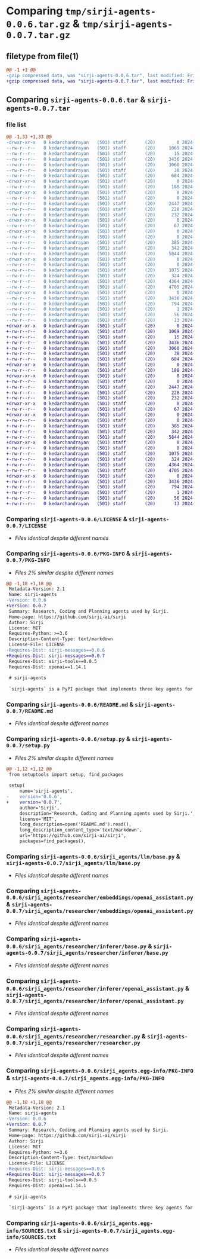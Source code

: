 # Comparing `tmp/sirji-agents-0.0.6.tar.gz` & `tmp/sirji-agents-0.0.7.tar.gz`

## filetype from file(1)

```diff
@@ -1 +1 @@
-gzip compressed data, was "sirji-agents-0.0.6.tar", last modified: Fri Apr  5 10:08:36 2024, max compression
+gzip compressed data, was "sirji-agents-0.0.7.tar", last modified: Fri Apr  5 12:37:24 2024, max compression
```

## Comparing `sirji-agents-0.0.6.tar` & `sirji-agents-0.0.7.tar`

### file list

```diff
@@ -1,33 +1,33 @@
-drwxr-xr-x   0 kedarchandrayan   (501) staff       (20)        0 2024-04-05 10:08:36.488799 sirji-agents-0.0.6/
--rw-r--r--   0 kedarchandrayan   (501) staff       (20)     1069 2024-04-05 10:08:26.000000 sirji-agents-0.0.6/LICENSE
--rw-r--r--   0 kedarchandrayan   (501) staff       (20)       15 2024-04-05 10:08:26.000000 sirji-agents-0.0.6/MANIFEST.in
--rw-r--r--   0 kedarchandrayan   (501) staff       (20)     3436 2024-04-05 10:08:36.488221 sirji-agents-0.0.6/PKG-INFO
--rw-r--r--   0 kedarchandrayan   (501) staff       (20)     3060 2024-04-05 10:08:26.000000 sirji-agents-0.0.6/README.md
--rw-r--r--   0 kedarchandrayan   (501) staff       (20)       38 2024-04-05 10:08:36.489384 sirji-agents-0.0.6/setup.cfg
--rw-r--r--   0 kedarchandrayan   (501) staff       (20)      684 2024-04-05 10:08:26.000000 sirji-agents-0.0.6/setup.py
-drwxr-xr-x   0 kedarchandrayan   (501) staff       (20)        0 2024-04-05 10:08:36.478124 sirji-agents-0.0.6/sirji_agents/
--rw-r--r--   0 kedarchandrayan   (501) staff       (20)      188 2024-04-05 10:08:26.000000 sirji-agents-0.0.6/sirji_agents/__init__.py
-drwxr-xr-x   0 kedarchandrayan   (501) staff       (20)        0 2024-04-05 10:08:36.482069 sirji-agents-0.0.6/sirji_agents/llm/
--rw-r--r--   0 kedarchandrayan   (501) staff       (20)        0 2024-04-05 10:08:26.000000 sirji-agents-0.0.6/sirji_agents/llm/__init__.py
--rw-r--r--   0 kedarchandrayan   (501) staff       (20)     2447 2024-04-05 10:08:26.000000 sirji-agents-0.0.6/sirji_agents/llm/base.py
--rw-r--r--   0 kedarchandrayan   (501) staff       (20)      228 2024-04-05 10:08:26.000000 sirji-agents-0.0.6/sirji_agents/llm/coder.py
--rw-r--r--   0 kedarchandrayan   (501) staff       (20)      232 2024-04-05 10:08:26.000000 sirji-agents-0.0.6/sirji_agents/llm/planner.py
-drwxr-xr-x   0 kedarchandrayan   (501) staff       (20)        0 2024-04-05 10:08:36.482905 sirji-agents-0.0.6/sirji_agents/researcher/
--rw-r--r--   0 kedarchandrayan   (501) staff       (20)       67 2024-04-05 10:08:26.000000 sirji-agents-0.0.6/sirji_agents/researcher/__init__.py
-drwxr-xr-x   0 kedarchandrayan   (501) staff       (20)        0 2024-04-05 10:08:36.485088 sirji-agents-0.0.6/sirji_agents/researcher/embeddings/
--rw-r--r--   0 kedarchandrayan   (501) staff       (20)        0 2024-04-05 10:08:26.000000 sirji-agents-0.0.6/sirji_agents/researcher/embeddings/__init__.py
--rw-r--r--   0 kedarchandrayan   (501) staff       (20)      385 2024-04-05 10:08:26.000000 sirji-agents-0.0.6/sirji_agents/researcher/embeddings/base.py
--rw-r--r--   0 kedarchandrayan   (501) staff       (20)      342 2024-04-05 10:08:26.000000 sirji-agents-0.0.6/sirji_agents/researcher/embeddings/factory.py
--rw-r--r--   0 kedarchandrayan   (501) staff       (20)     5844 2024-04-05 10:08:26.000000 sirji-agents-0.0.6/sirji_agents/researcher/embeddings/openai_assistant.py
-drwxr-xr-x   0 kedarchandrayan   (501) staff       (20)        0 2024-04-05 10:08:36.487009 sirji-agents-0.0.6/sirji_agents/researcher/inferer/
--rw-r--r--   0 kedarchandrayan   (501) staff       (20)        0 2024-04-05 10:08:26.000000 sirji-agents-0.0.6/sirji_agents/researcher/inferer/__init__.py
--rw-r--r--   0 kedarchandrayan   (501) staff       (20)     1075 2024-04-05 10:08:26.000000 sirji-agents-0.0.6/sirji_agents/researcher/inferer/base.py
--rw-r--r--   0 kedarchandrayan   (501) staff       (20)      324 2024-04-05 10:08:26.000000 sirji-agents-0.0.6/sirji_agents/researcher/inferer/factory.py
--rw-r--r--   0 kedarchandrayan   (501) staff       (20)     4364 2024-04-05 10:08:26.000000 sirji-agents-0.0.6/sirji_agents/researcher/inferer/openai_assistant.py
--rw-r--r--   0 kedarchandrayan   (501) staff       (20)     4705 2024-04-05 10:08:26.000000 sirji-agents-0.0.6/sirji_agents/researcher/researcher.py
-drwxr-xr-x   0 kedarchandrayan   (501) staff       (20)        0 2024-04-05 10:08:36.487569 sirji-agents-0.0.6/sirji_agents.egg-info/
--rw-r--r--   0 kedarchandrayan   (501) staff       (20)     3436 2024-04-05 10:08:36.000000 sirji-agents-0.0.6/sirji_agents.egg-info/PKG-INFO
--rw-r--r--   0 kedarchandrayan   (501) staff       (20)      794 2024-04-05 10:08:36.000000 sirji-agents-0.0.6/sirji_agents.egg-info/SOURCES.txt
--rw-r--r--   0 kedarchandrayan   (501) staff       (20)        1 2024-04-05 10:08:36.000000 sirji-agents-0.0.6/sirji_agents.egg-info/dependency_links.txt
--rw-r--r--   0 kedarchandrayan   (501) staff       (20)       56 2024-04-05 10:08:36.000000 sirji-agents-0.0.6/sirji_agents.egg-info/requires.txt
--rw-r--r--   0 kedarchandrayan   (501) staff       (20)       13 2024-04-05 10:08:36.000000 sirji-agents-0.0.6/sirji_agents.egg-info/top_level.txt
+drwxr-xr-x   0 kedarchandrayan   (501) staff       (20)        0 2024-04-05 12:37:24.314843 sirji-agents-0.0.7/
+-rw-r--r--   0 kedarchandrayan   (501) staff       (20)     1069 2024-04-05 12:37:19.000000 sirji-agents-0.0.7/LICENSE
+-rw-r--r--   0 kedarchandrayan   (501) staff       (20)       15 2024-04-05 12:37:19.000000 sirji-agents-0.0.7/MANIFEST.in
+-rw-r--r--   0 kedarchandrayan   (501) staff       (20)     3436 2024-04-05 12:37:24.314363 sirji-agents-0.0.7/PKG-INFO
+-rw-r--r--   0 kedarchandrayan   (501) staff       (20)     3060 2024-04-05 12:37:19.000000 sirji-agents-0.0.7/README.md
+-rw-r--r--   0 kedarchandrayan   (501) staff       (20)       38 2024-04-05 12:37:24.314955 sirji-agents-0.0.7/setup.cfg
+-rw-r--r--   0 kedarchandrayan   (501) staff       (20)      684 2024-04-05 12:37:19.000000 sirji-agents-0.0.7/setup.py
+drwxr-xr-x   0 kedarchandrayan   (501) staff       (20)        0 2024-04-05 12:37:24.306300 sirji-agents-0.0.7/sirji_agents/
+-rw-r--r--   0 kedarchandrayan   (501) staff       (20)      188 2024-04-05 12:37:19.000000 sirji-agents-0.0.7/sirji_agents/__init__.py
+drwxr-xr-x   0 kedarchandrayan   (501) staff       (20)        0 2024-04-05 12:37:24.309641 sirji-agents-0.0.7/sirji_agents/llm/
+-rw-r--r--   0 kedarchandrayan   (501) staff       (20)        0 2024-04-05 12:37:19.000000 sirji-agents-0.0.7/sirji_agents/llm/__init__.py
+-rw-r--r--   0 kedarchandrayan   (501) staff       (20)     2447 2024-04-05 12:37:19.000000 sirji-agents-0.0.7/sirji_agents/llm/base.py
+-rw-r--r--   0 kedarchandrayan   (501) staff       (20)      228 2024-04-05 12:37:19.000000 sirji-agents-0.0.7/sirji_agents/llm/coder.py
+-rw-r--r--   0 kedarchandrayan   (501) staff       (20)      232 2024-04-05 12:37:19.000000 sirji-agents-0.0.7/sirji_agents/llm/planner.py
+drwxr-xr-x   0 kedarchandrayan   (501) staff       (20)        0 2024-04-05 12:37:24.310371 sirji-agents-0.0.7/sirji_agents/researcher/
+-rw-r--r--   0 kedarchandrayan   (501) staff       (20)       67 2024-04-05 12:37:19.000000 sirji-agents-0.0.7/sirji_agents/researcher/__init__.py
+drwxr-xr-x   0 kedarchandrayan   (501) staff       (20)        0 2024-04-05 12:37:24.311843 sirji-agents-0.0.7/sirji_agents/researcher/embeddings/
+-rw-r--r--   0 kedarchandrayan   (501) staff       (20)        0 2024-04-05 12:37:19.000000 sirji-agents-0.0.7/sirji_agents/researcher/embeddings/__init__.py
+-rw-r--r--   0 kedarchandrayan   (501) staff       (20)      385 2024-04-05 12:37:19.000000 sirji-agents-0.0.7/sirji_agents/researcher/embeddings/base.py
+-rw-r--r--   0 kedarchandrayan   (501) staff       (20)      342 2024-04-05 12:37:19.000000 sirji-agents-0.0.7/sirji_agents/researcher/embeddings/factory.py
+-rw-r--r--   0 kedarchandrayan   (501) staff       (20)     5844 2024-04-05 12:37:19.000000 sirji-agents-0.0.7/sirji_agents/researcher/embeddings/openai_assistant.py
+drwxr-xr-x   0 kedarchandrayan   (501) staff       (20)        0 2024-04-05 12:37:24.313327 sirji-agents-0.0.7/sirji_agents/researcher/inferer/
+-rw-r--r--   0 kedarchandrayan   (501) staff       (20)        0 2024-04-05 12:37:19.000000 sirji-agents-0.0.7/sirji_agents/researcher/inferer/__init__.py
+-rw-r--r--   0 kedarchandrayan   (501) staff       (20)     1075 2024-04-05 12:37:19.000000 sirji-agents-0.0.7/sirji_agents/researcher/inferer/base.py
+-rw-r--r--   0 kedarchandrayan   (501) staff       (20)      324 2024-04-05 12:37:19.000000 sirji-agents-0.0.7/sirji_agents/researcher/inferer/factory.py
+-rw-r--r--   0 kedarchandrayan   (501) staff       (20)     4364 2024-04-05 12:37:19.000000 sirji-agents-0.0.7/sirji_agents/researcher/inferer/openai_assistant.py
+-rw-r--r--   0 kedarchandrayan   (501) staff       (20)     4705 2024-04-05 12:37:19.000000 sirji-agents-0.0.7/sirji_agents/researcher/researcher.py
+drwxr-xr-x   0 kedarchandrayan   (501) staff       (20)        0 2024-04-05 12:37:24.313836 sirji-agents-0.0.7/sirji_agents.egg-info/
+-rw-r--r--   0 kedarchandrayan   (501) staff       (20)     3436 2024-04-05 12:37:24.000000 sirji-agents-0.0.7/sirji_agents.egg-info/PKG-INFO
+-rw-r--r--   0 kedarchandrayan   (501) staff       (20)      794 2024-04-05 12:37:24.000000 sirji-agents-0.0.7/sirji_agents.egg-info/SOURCES.txt
+-rw-r--r--   0 kedarchandrayan   (501) staff       (20)        1 2024-04-05 12:37:24.000000 sirji-agents-0.0.7/sirji_agents.egg-info/dependency_links.txt
+-rw-r--r--   0 kedarchandrayan   (501) staff       (20)       56 2024-04-05 12:37:24.000000 sirji-agents-0.0.7/sirji_agents.egg-info/requires.txt
+-rw-r--r--   0 kedarchandrayan   (501) staff       (20)       13 2024-04-05 12:37:24.000000 sirji-agents-0.0.7/sirji_agents.egg-info/top_level.txt
```

### Comparing `sirji-agents-0.0.6/LICENSE` & `sirji-agents-0.0.7/LICENSE`

 * *Files identical despite different names*

### Comparing `sirji-agents-0.0.6/PKG-INFO` & `sirji-agents-0.0.7/PKG-INFO`

 * *Files 2% similar despite different names*

```diff
@@ -1,18 +1,18 @@
 Metadata-Version: 2.1
 Name: sirji-agents
-Version: 0.0.6
+Version: 0.0.7
 Summary: Research, Coding and Planning agents used by Sirji.
 Home-page: https://github.com/sirji-ai/sirji
 Author: Sirji
 License: MIT
 Requires-Python: >=3.6
 Description-Content-Type: text/markdown
 License-File: LICENSE
-Requires-Dist: sirji-messages==0.0.6
+Requires-Dist: sirji-messages==0.0.7
 Requires-Dist: sirji-tools==0.0.5
 Requires-Dist: openai==1.14.1
 
 # sirji-agents
 
 `sirji-agents` is a PyPI package that implements three key agents for Sirji:
```

### Comparing `sirji-agents-0.0.6/README.md` & `sirji-agents-0.0.7/README.md`

 * *Files identical despite different names*

### Comparing `sirji-agents-0.0.6/setup.py` & `sirji-agents-0.0.7/setup.py`

 * *Files 2% similar despite different names*

```diff
@@ -1,12 +1,12 @@
 from setuptools import setup, find_packages
 
 setup(
     name='sirji-agents',
-    version='0.0.6',
+    version='0.0.7',
     author='Sirji',
     description='Research, Coding and Planning agents used by Sirji.',
     license='MIT',
     long_description=open('README.md').read(),
     long_description_content_type='text/markdown',
     url='https://github.com/sirji-ai/sirji',
     packages=find_packages(),
```

### Comparing `sirji-agents-0.0.6/sirji_agents/llm/base.py` & `sirji-agents-0.0.7/sirji_agents/llm/base.py`

 * *Files identical despite different names*

### Comparing `sirji-agents-0.0.6/sirji_agents/researcher/embeddings/openai_assistant.py` & `sirji-agents-0.0.7/sirji_agents/researcher/embeddings/openai_assistant.py`

 * *Files identical despite different names*

### Comparing `sirji-agents-0.0.6/sirji_agents/researcher/inferer/base.py` & `sirji-agents-0.0.7/sirji_agents/researcher/inferer/base.py`

 * *Files identical despite different names*

### Comparing `sirji-agents-0.0.6/sirji_agents/researcher/inferer/openai_assistant.py` & `sirji-agents-0.0.7/sirji_agents/researcher/inferer/openai_assistant.py`

 * *Files identical despite different names*

### Comparing `sirji-agents-0.0.6/sirji_agents/researcher/researcher.py` & `sirji-agents-0.0.7/sirji_agents/researcher/researcher.py`

 * *Files identical despite different names*

### Comparing `sirji-agents-0.0.6/sirji_agents.egg-info/PKG-INFO` & `sirji-agents-0.0.7/sirji_agents.egg-info/PKG-INFO`

 * *Files 2% similar despite different names*

```diff
@@ -1,18 +1,18 @@
 Metadata-Version: 2.1
 Name: sirji-agents
-Version: 0.0.6
+Version: 0.0.7
 Summary: Research, Coding and Planning agents used by Sirji.
 Home-page: https://github.com/sirji-ai/sirji
 Author: Sirji
 License: MIT
 Requires-Python: >=3.6
 Description-Content-Type: text/markdown
 License-File: LICENSE
-Requires-Dist: sirji-messages==0.0.6
+Requires-Dist: sirji-messages==0.0.7
 Requires-Dist: sirji-tools==0.0.5
 Requires-Dist: openai==1.14.1
 
 # sirji-agents
 
 `sirji-agents` is a PyPI package that implements three key agents for Sirji:
```

### Comparing `sirji-agents-0.0.6/sirji_agents.egg-info/SOURCES.txt` & `sirji-agents-0.0.7/sirji_agents.egg-info/SOURCES.txt`

 * *Files identical despite different names*

